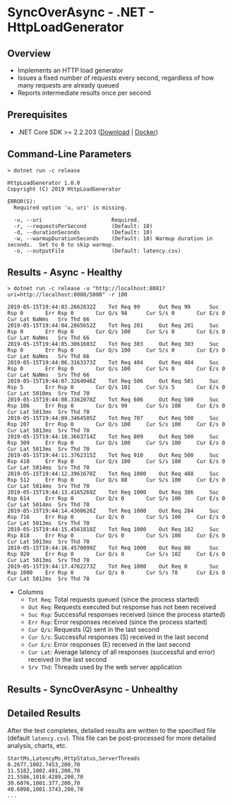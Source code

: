 # SyncOverAsync - .NET - HttpLoadGenerator

## Overview
* Implements an HTTP load generator
* Issues a fixed number of requests every second, regardless of how many requests are already queued
* Reports intermediate results once per second

## Prerequisites
* .NET Core SDK >= 2.2.203 ([Download](https://dotnet.microsoft.com/download/dotnet-core/2.2) | [Docker](https://hub.docker.com/_/microsoft-dotnet-core-sdk/))

## Command-Line Parameters
```
> dotnet run -c release

HttpLoadGenerator 1.0.0
Copyright (C) 2019 HttpLoadGenerator

ERROR(S):
  Required option 'u, uri' is missing.

  -u, --uri                      Required.
  -r, --requestsPerSecond        (Default: 10)
  -d, --durationSeconds          (Default: 10)
  -w, --warmupDurationSeconds    (Default: 10) Warmup duration in seconds.  Set to 0 to skip warmup.
  -o, --outputFile               (Default: latency.csv)
```

## Results - Async - Healthy
```
> dotnet run -c release -u "http://localhost:8081?uri=http://localhost:8080/5000" -r 100

2019-05-15T19:44:03.2662832Z    Tot Req 99      Out Req 99      Suc Rsp 0       Err Rsp 0       Cur Q/s 98      Cur S/s 0       Cur E/s 0       Cur Lat NaNms   Srv Thd 66
2019-05-15T19:44:04.2865652Z    Tot Req 201     Out Req 201     Suc Rsp 0       Err Rsp 0       Cur Q/s 100     Cur S/s 0       Cur E/s 0       Cur Lat NaNms   Srv Thd 66
2019-05-15T19:44:05.3061603Z    Tot Req 303     Out Req 303     Suc Rsp 0       Err Rsp 0       Cur Q/s 100     Cur S/s 0       Cur E/s 0       Cur Lat NaNms   Srv Thd 66
2019-05-15T19:44:06.3163373Z    Tot Req 404     Out Req 404     Suc Rsp 0       Err Rsp 0       Cur Q/s 100     Cur S/s 0       Cur E/s 0       Cur Lat NaNms   Srv Thd 66
2019-05-15T19:44:07.3264046Z    Tot Req 506     Out Req 501     Suc Rsp 5       Err Rsp 0       Cur Q/s 101     Cur S/s 5       Cur E/s 0       Cur Lat 5010ms  Srv Thd 70
2019-05-15T19:44:08.3362078Z    Tot Req 606     Out Req 500     Suc Rsp 106     Err Rsp 0       Cur Q/s 99      Cur S/s 100     Cur E/s 0       Cur Lat 5013ms  Srv Thd 70
2019-05-15T19:44:09.3464505Z    Tot Req 707     Out Req 500     Suc Rsp 207     Err Rsp 0       Cur Q/s 100     Cur S/s 100     Cur E/s 0       Cur Lat 5013ms  Srv Thd 70
2019-05-15T19:44:10.3663714Z    Tot Req 809     Out Req 500     Suc Rsp 309     Err Rsp 0       Cur Q/s 100     Cur S/s 100     Cur E/s 0       Cur Lat 5013ms  Srv Thd 70
2019-05-15T19:44:11.3762315Z    Tot Req 910     Out Req 500     Suc Rsp 410     Err Rsp 0       Cur Q/s 100     Cur S/s 100     Cur E/s 0       Cur Lat 5014ms  Srv Thd 70
2019-05-15T19:44:12.3961670Z    Tot Req 1000    Out Req 488     Suc Rsp 512     Err Rsp 0       Cur Q/s 88      Cur S/s 100     Cur E/s 0       Cur Lat 5014ms  Srv Thd 70
2019-05-15T19:44:13.4165269Z    Tot Req 1000    Out Req 386     Suc Rsp 614     Err Rsp 0       Cur Q/s 0       Cur S/s 100     Cur E/s 0       Cur Lat 5014ms  Srv Thd 70
2019-05-15T19:44:14.4360626Z    Tot Req 1000    Out Req 284     Suc Rsp 716     Err Rsp 0       Cur Q/s 0       Cur S/s 100     Cur E/s 0       Cur Lat 5013ms  Srv Thd 70
2019-05-15T19:44:15.4561818Z    Tot Req 1000    Out Req 182     Suc Rsp 818     Err Rsp 0       Cur Q/s 0       Cur S/s 100     Cur E/s 0       Cur Lat 5013ms  Srv Thd 70
2019-05-15T19:44:16.4570099Z    Tot Req 1000    Out Req 80      Suc Rsp 920     Err Rsp 0       Cur Q/s 0       Cur S/s 102     Cur E/s 0       Cur Lat 5013ms  Srv Thd 70
2019-05-15T19:44:17.4762273Z    Tot Req 1000    Out Req 0       Suc Rsp 1000    Err Rsp 0       Cur Q/s 0       Cur S/s 78      Cur E/s 0       Cur Lat 5012ms  Srv Thd 70
```

* Columns
  * `Tot Req`: Total requests queued (since the process started)
  * `Out Req`: Requests executed but response has not been received
  * `Suc Rsp`: Successful responses received (since the process started)
  * `Err Rsp`: Error responses received (since the process started)
  * `Cur Q/s`: Requests (Q) sent in the last second
  * `Cur S/s`: Successful responses (S) received in the last second
  * `Cur E/s`: Error responses (E) received in the last second
  * `Cur Lat`: Average latency of all responses (successful and error) received in the last second
  * `Srv Thd`: Threads used by the web server application

## Results - SyncOverAsync - Unhealthy


## Detailed Results
After the test completes, detailed results are written to the specified file (default `latency.csv`).  This file can be post-processed for more detailed analysis, charts, etc.

```
StartMs,LatencyMs,HttpStatus,ServerThreads
0.2677,1002.7453,200,70
11.5182,1002.491,200,70
21.5586,1010.4289,200,70
30.6076,1001.377,200,70
40.6098,1001.3743,200,70
...
```
